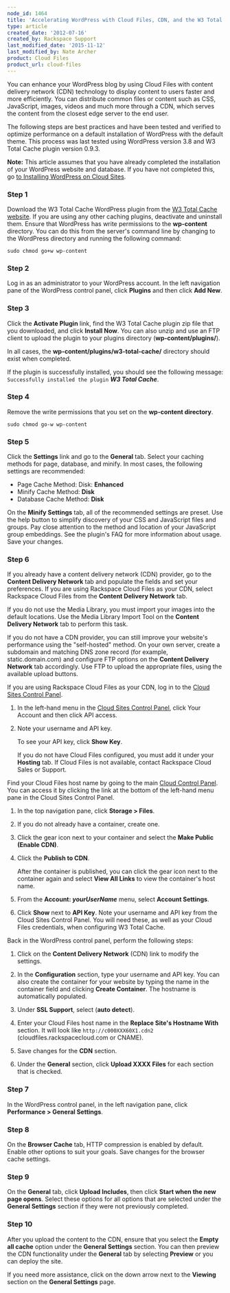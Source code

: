 ```yaml
---
node_id: 1464
title: 'Accelerating WordPress with Cloud Files, CDN, and the W3 Total Cache Plugin'
type: article
created_date: '2012-07-16'
created_by: Rackspace Support
last_modified_date: '2015-11-12'
last_modified_by: Nate Archer
product: Cloud Files
product_url: cloud-files
---
```


You can enhance your WordPress blog by using Cloud Files with content delivery network (CDN) technology to display content to users faster and more efficiently. You can distribute common files or content such as CSS, JavaScript, images, videos and much more through a CDN, which serves the content from the closest edge server to the end user.

The following steps are best practices and have been tested and verified to optimize performance on a default installation of WordPress with the default theme. This process was last tested using WordPress version 3.8 and W3 Total Cache plugin version 0.9.3.

**Note:** This article assumes that you have already completed the installation of your WordPress website and database. If you have not completed this, go [to Installing WordPress on Cloud Sites](/how-to/installing-wordpress-on-cloud-sites).

### Step 1

Download the W3 Total Cache WordPress plugin from the [W3 Total Cache website](http://wordpress.org/extend/plugins/w3-total-cache/). If you are using any other caching plugins, deactivate and uninstall them. Ensure that WordPress has write permissions to the **wp-content** directory.  You can do this from the server's command line by changing to the WordPress directory and running the following command:

    sudo chmod go+w wp-content

### Step 2

Log in as an administrator to your WordPress account. In the left navigation pane of the WordPress control panel, click **Plugins** and then click **Add New**.

### Step 3

Click the **Activate Plugin** link, find the W3 Total Cache plugin zip file that you downloaded, and click **Install Now**. You can also unzip and use an FTP client to upload the plugin to your plugins directory (**wp-content/plugins/**).

In all cases, the **wp-content/plugins/w3-total-cache/** directory should exist when completed.

If the plugin is successfully installed, you should see the following message: `Successfully installed the plugin` ***W3 Total Cache***.

### Step 4

Remove the write permissions that you set on the **wp-content directory**.

    sudo chmod go-w wp-content

### Step 5

Click the **Settings** link and go to the **General** tab. Select your caching methods for page, database, and minify. In most cases, the following settings are recommended:

- Page Cache Method: Disk: **Enhanced**
- Minify Cache Method: **Disk**
- Database Cache Method: **Disk**

On the **Minify Settings** tab, all of the recommended settings are preset. Use the help button to simplify discovery of your CSS and JavaScript files and groups. Pay close attention to the method and location of your JavaScript group embeddings. See the plugin's FAQ for more information about usage. Save your changes.

### Step 6

If you already have a content delivery network (CDN) provider, go to the **Content Delivery Network** tab and populate the fields and set your preferences. If you are using Rackspace Cloud Files as your CDN, select Rackspace Cloud Files from the **Content Delivery Network** tab.

If you do not use the Media Library, you must import your images into the default locations. Use the Media Library Import Tool on the **Content Delivery Network** tab to perform this task.

If you do not have a CDN provider, you can still improve your website's performance using the "self-hosted" method. On your own server, create a subdomain and matching DNS zone record (for example, static.domain.com) and configure FTP options on the **Content Delivery Network** tab accordingly. Use FTP to upload the appropriate files, using the available upload buttons.

If you are using Rackspace Cloud Files as your CDN, log in to the [Cloud Sites Control Panel](https://manage.rackspacecloud.com/).

1.	In the left-hand menu in the [Cloud Sites Control Panel](https://manage.rackspacecloud.com/), click Your Account and then click API access.

2.	Note your username and API key.

    To see your API key, click **Show Key**.

    If you do not have Cloud Files configured, you must add it under your **Hosting** tab. If Cloud Files is not available, contact Rackspace Cloud Sales or Support.

Find your Cloud Files host name by going to the main [Cloud Control Panel](https://mycloud.rackspace.com). You can access it by clicking the link at the bottom of the left-hand menu pane in the Cloud Sites Control Panel.

1.	In the top navigation pane, click **Storage > Files**.

2.	If you do not already have a container, create one.

3.	Click the gear icon next to your container and select the **Make Public (Enable CDN)**.

4. Click the **Publish to CDN**.

    After the container is published, you can click the gear icon next to the container again and select **View All Links** to view the container's host name.

5.	From the **Account: *yourUserName*** menu, select **Account Settings**.

6.	Click **Show** next to **API Key**. Note your username and API key from the Cloud Sites Control Panel. You will need these, as well as your Cloud Files credentials, when configuring W3 Total Cache.

Back in the WordPress control panel, perform the following steps:

1.	Click on the **Content Delivery Network** (CDN) link to modify the settings.

2.	In the **Configuration** section, type your username and API key. You can also create the container for your website by typing the name in the container field and clicking **Create Container**. The hostname is automatically populated.

3.	Under **SSL Support**, select (**auto detect**).

4.	Enter your Cloud Files host name in the **Replace Site's Hostname With** section. It will look like `http://c000XXX60X1.cdn2` (cloudfiles.rackspacecloud.com or CNAME).

5.	Save changes for the **CDN** section.

6.	Under the **General** section, click **Upload XXXX Files** for each section that is checked.

### Step 7
In the WordPress control panel, in the left navigation pane, click **Performance > General Settings**.

### Step 8

On the **Browser Cache** tab, HTTP compression is enabled by default. Enable other options to suit your goals. Save changes for the browser cache settings.

### Step 9

On the **General** tab, click **Upload Includes**, then click **Start when the new page opens**. Select these options for all options that are selected under the **General Settings** section if they were not previously completed.

### Step 10

After you upload the content to the CDN, ensure that you select the **Empty all cache** option under the **General Settings** section. You can then preview the CDN functionality under the **General** tab by selecting **Preview** or you can deploy the site.

If you need more assistance, click on the down arrow next to the **Viewing** section on the **General Settings** page.
<p>&nbsp;</p>
